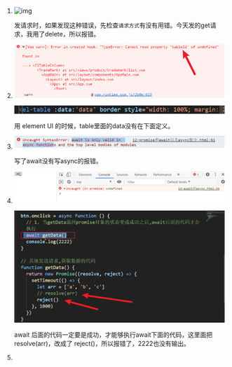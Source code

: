 1. ![img](https://img-blog.csdnimg.cn/20201117230901405.png?x-oss-process=image/watermark,type_ZmFuZ3poZW5naGVpdGk,shadow_10,text_aHR0cHM6Ly9ibG9nLmNzZG4ubmV0L3FxXzE3MzY5NTQ1,size_16,color_FFFFFF,t_70#pic_center)

   发请求时，如果发现这种错误，先检查`请求方式`有没有用错。今天发的get请求，我用了delete，所以报错。

   

2. ![image-20210730163621738](报错表.assets/image-20210730163621738.png)

   ![image-20210730163705267](报错表.assets/image-20210730163705267.png)

   用 element UI 的时候，table里面的data没有在下面定义。

   

3. ![image-20210730191803599](报错表.assets/image-20210730191803599.png)

   写了await没有写async的报错。

   

4. ![image-20210730194754296](报错表.assets/image-20210730194754296.png)

   

   ![image-20210730194833138](报错表.assets/image-20210730194833138.png)

   await 后面的代码一定要是成功，才能够执行await下面的代码，这里面把resolve(arr)，改成了 reject()，所以报错了，2222也没有输出。

   

5. 
